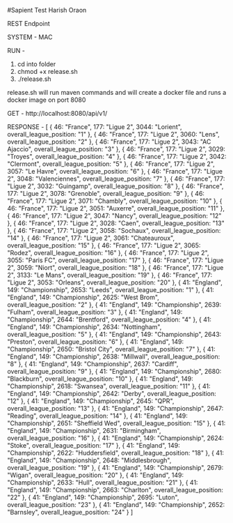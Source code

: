 #Sapient Test Harish Oraon

REST Endpoint

SYSTEM - MAC

RUN - 
1) cd into folder
2) chmod +x release.sh
3) ./release.sh

release.sh will run maven commands and will create a docker file and runs a docker image on port 8080

GET - http://localhost:8080/api/v1/

RESPONSE - 
[ { 46: "France", 177: "Ligue 2", 3044: "Lorient", overall_league_position: "1" }, { 46: "France", 177: "Ligue 2", 3060: "Lens", overall_league_position: "2" }, { 46: "France", 177: "Ligue 2", 3043: "AC Ajaccio", overall_league_position: "3" }, { 46: "France", 177: "Ligue 2", 3029: "Troyes", overall_league_position: "4" }, { 46: "France", 177: "Ligue 2", 3042: "Clermont", overall_league_position: "5" }, { 46: "France", 177: "Ligue 2", 3057: "Le Havre", overall_league_position: "6" }, { 46: "France", 177: "Ligue 2", 3048: "Valenciennes", overall_league_position: "7" }, { 46: "France", 177: "Ligue 2", 3032: "Guingamp", overall_league_position: "8" }, { 46: "France", 177: "Ligue 2", 3078: "Grenoble", overall_league_position: "9" }, { 46: "France", 177: "Ligue 2", 3071: "Chambly", overall_league_position: "10" }, { 46: "France", 177: "Ligue 2", 3051: "Auxerre", overall_league_position: "11" }, { 46: "France", 177: "Ligue 2", 3047: "Nancy", overall_league_position: "12" }, { 46: "France", 177: "Ligue 2", 3028: "Caen", overall_league_position: "13" }, { 46: "France", 177: "Ligue 2", 3058: "Sochaux", overall_league_position: "14" }, { 46: "France", 177: "Ligue 2", 3061: "Chateauroux", overall_league_position: "15" }, { 46: "France", 177: "Ligue 2", 3065: "Rodez", overall_league_position: "16" }, { 46: "France", 177: "Ligue 2", 3055: "Paris FC", overall_league_position: "17" }, { 46: "France", 177: "Ligue 2", 3059: "Niort", overall_league_position: "18" }, { 46: "France", 177: "Ligue 2", 3133: "Le Mans", overall_league_position: "19" }, { 46: "France", 177: "Ligue 2", 3053: "Orleans", overall_league_position: "20" }, { 41: "England", 149: "Championship", 2653: "Leeds", overall_league_position: "1" }, { 41: "England", 149: "Championship", 2625: "West Brom", overall_league_position: "2" }, { 41: "England", 149: "Championship", 2639: "Fulham", overall_league_position: "3" }, { 41: "England", 149: "Championship", 2644: "Brentford", overall_league_position: "4" }, { 41: "England", 149: "Championship", 2634: "Nottingham", overall_league_position: "5" }, { 41: "England", 149: "Championship", 2643: "Preston", overall_league_position: "6" }, { 41: "England", 149: "Championship", 2650: "Bristol City", overall_league_position: "7" }, { 41: "England", 149: "Championship", 2638: "Millwall", overall_league_position: "8" }, { 41: "England", 149: "Championship", 2637: "Cardiff", overall_league_position: "9" }, { 41: "England", 149: "Championship", 2680: "Blackburn", overall_league_position: "10" }, { 41: "England", 149: "Championship", 2618: "Swansea", overall_league_position: "11" }, { 41: "England", 149: "Championship", 2642: "Derby", overall_league_position: "12" }, { 41: "England", 149: "Championship", 2645: "QPR", overall_league_position: "13" }, { 41: "England", 149: "Championship", 2647: "Reading", overall_league_position: "14" }, { 41: "England", 149: "Championship", 2651: "Sheffield Wed", overall_league_position: "15" }, { 41: "England", 149: "Championship", 2631: "Birmingham", overall_league_position: "16" }, { 41: "England", 149: "Championship", 2624: "Stoke", overall_league_position: "17" }, { 41: "England", 149: "Championship", 2622: "Huddersfield", overall_league_position: "18" }, { 41: "England", 149: "Championship", 2648: "Middlesbrough", overall_league_position: "19" }, { 41: "England", 149: "Championship", 2679: "Wigan", overall_league_position: "20" }, { 41: "England", 149: "Championship", 2633: "Hull", overall_league_position: "21" }, { 41: "England", 149: "Championship", 2663: "Charlton", overall_league_position: "22" }, { 41: "England", 149: "Championship", 2695: "Luton", overall_league_position: "23" }, { 41: "England", 149: "Championship", 2652: "Barnsley", overall_league_position: "24" } ]